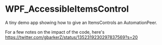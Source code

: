 # WPF_AccessibleItemsControl
A tiny demo app showing how to give an ItemsControls an AutomationPeer.

For a few notes on the impact of the code, here's https://twitter.com/gbarkerZ/status/1352319230297837569?s=20 
